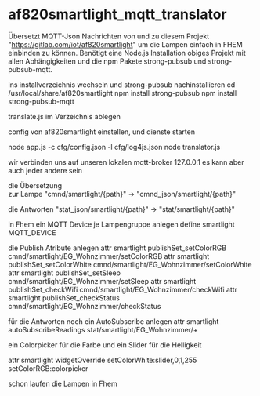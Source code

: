 # af820smartlight_mqtt_translator

Übersetzt MQTT-Json Nachrichten von und zu diesem Projekt "https://gitlab.com/iot/af820smartlight" um die Lampen einfach in FHEM einbinden zu können.
Benötigt eine Node.js Installation obiges Projekt mit allen Abhängigkeiten und die npm Pakete
strong-pubsub und strong-pubsub-mqtt.

ins installverzeichnis wechseln und strong-pubsub nachinstallieren
cd /usr/local/share/af820smartlight
npm install strong-pubsub
npm install strong-pubsub-mqtt

translate.js im Verzeichnis ablegen

config von af820smartlight einstellen, und dienste starten

node app.js -c cfg/config.json -l cfg/log4js.json
node translator.js


wir verbinden uns auf unseren lokalen mqtt-broker 127.0.0.1 es kann  aber auch jeder andere sein

die Übersetzung   
zur Lampe       "cmnd/smartlight/{path}" -> "cmnd_json/smartlight/{path}" 

die Antworten   "stat_json/smartlight/{path}" -> "stat/smartlight/{path}"

in Fhem ein MQTT Device je Lampengruppe anlegen
define smartlight MQTT_DEVICE

die Publish Atribute anlegen
attr smartlight publishSet_setColorRGB cmnd/smartlight/EG_Wohnzimmer/setColorRGB
attr smartlight publishSet_setColorWhite cmnd/smartlight/EG_Wohnzimmer/setColorWhite 
attr smartlight publishSet_setSleep cmnd/smartlight/EG_Wohnzimmer/setSleep
attr smartlight publishSet_checkWifi cmnd/smartlight/EG_Wohnzimmer/checkWifi
attr smartlight publishSet_checkStatus cmnd/smartlight/EG_Wohnzimmer/checkStatus

für die Antworten noch ein AutoSubscribe anlegen
attr smartlight autoSubscribeReadings stat/smartlight/EG_Wohnzimmer/+

ein Colorpicker für die Farbe und ein Slider für die Helligkeit

attr smartlight widgetOverride setColorWhite:slider,0,1,255 setColorRGB:colorpicker

schon laufen die Lampen in Fhem 

